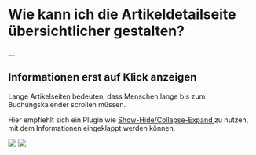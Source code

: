 #  Wie kann ich die Artikeldetailseite übersichtlicher gestalten?

__

##  Informationen erst auf Klick anzeigen

Lange Artikelseiten bedeuten, dass Menschen lange bis zum Buchungskalender
scrollen müssen.

Hier empfiehlt sich ein Plugin wie [ Show-Hide/Collapse-Expand
](https://de.wordpress.org/plugins/show-hidecollapse-expand/) zu nutzen, mit
dem Informationen eingeklappt werden können.

![](1679e519f777223c25d253511b3fb377.png)
![](9ba18648ace7cf93c9a949e9863684ca.png)

